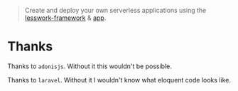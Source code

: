 > Create and deploy your own serverless applications using the [lesswork-framework](https://github.com/Askedio/lesswork-framework) & [app](https://github.com/Askedio/lesswork).

# Thanks
Thanks to `adonisjs`. Without it this wouldn't be possible.

Thanks to `laravel`. Without it I wouldn't know what eloquent code looks like.


